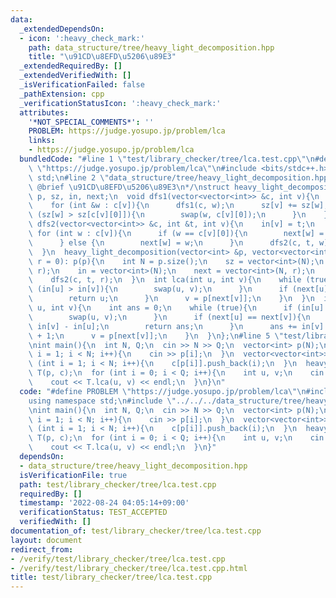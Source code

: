 ```yaml
---
data:
  _extendedDependsOn:
  - icon: ':heavy_check_mark:'
    path: data_structure/tree/heavy_light_decomposition.hpp
    title: "\u91CD\u8EFD\u5206\u89E3"
  _extendedRequiredBy: []
  _extendedVerifiedWith: []
  _isVerificationFailed: false
  _pathExtension: cpp
  _verificationStatusIcon: ':heavy_check_mark:'
  attributes:
    '*NOT_SPECIAL_COMMENTS*': ''
    PROBLEM: https://judge.yosupo.jp/problem/lca
    links:
    - https://judge.yosupo.jp/problem/lca
  bundledCode: "#line 1 \"test/library_checker/tree/lca.test.cpp\"\n#define PROBLEM\
    \ \"https://judge.yosupo.jp/problem/lca\"\n#include <bits/stdc++.h>\nusing namespace\
    \ std;\n#line 2 \"data_structure/tree/heavy_light_decomposition.hpp\"\n/**\n *\
    \ @brief \u91CD\u8EFD\u5206\u89E3\n*/\nstruct heavy_light_decomposition{\n  vector<int>\
    \ p, sz, in, next;\n  void dfs1(vector<vector<int>> &c, int v){\n    sz[v] = 1;\n\
    \    for (int &w : c[v]){\n      dfs1(c, w);\n      sz[v] += sz[w];\n      if\
    \ (sz[w] > sz[c[v][0]]){\n        swap(w, c[v][0]);\n      }\n    }\n  }\n  void\
    \ dfs2(vector<vector<int>> &c, int &t, int v){\n    in[v] = t;\n    t++;\n   \
    \ for (int w : c[v]){\n      if (w == c[v][0]){\n        next[w] = next[v];\n\
    \      } else {\n        next[w] = w;\n      }\n      dfs2(c, t, w);\n    }\n\
    \  }\n  heavy_light_decomposition(vector<int> &p, vector<vector<int>> &c, int\
    \ r = 0): p(p){\n    int N = p.size();\n    sz = vector<int>(N);\n    dfs1(c,\
    \ r);\n    in = vector<int>(N);\n    next = vector<int>(N, r);\n    int t = 0;\n\
    \    dfs2(c, t, r);\n  }\n  int lca(int u, int v){\n    while (true){\n      if\
    \ (in[u] > in[v]){\n        swap(u, v);\n      }\n      if (next[u] == next[v]){\n\
    \        return u;\n      }\n      v = p[next[v]];\n    }\n  }\n  int dist(int\
    \ u, int v){\n    int ans = 0;\n    while (true){\n      if (in[u] > in[v]){\n\
    \        swap(u, v);\n      }\n      if (next[u] == next[v]){\n        ans +=\
    \ in[v] - in[u];\n        return ans;\n      }\n      ans += in[v] - in[next[v]]\
    \ + 1;\n      v = p[next[v]];\n    }\n  }\n};\n#line 5 \"test/library_checker/tree/lca.test.cpp\"\
    \nint main(){\n  int N, Q;\n  cin >> N >> Q;\n  vector<int> p(N);\n  for (int\
    \ i = 1; i < N; i++){\n    cin >> p[i];\n  }\n  vector<vector<int>> c(N);\n  for\
    \ (int i = 1; i < N; i++){\n    c[p[i]].push_back(i);\n  }\n  heavy_light_decomposition\
    \ T(p, c);\n  for (int i = 0; i < Q; i++){\n    int u, v;\n    cin >> u >> v;\n\
    \    cout << T.lca(u, v) << endl;\n  }\n}\n"
  code: "#define PROBLEM \"https://judge.yosupo.jp/problem/lca\"\n#include <bits/stdc++.h>\n\
    using namespace std;\n#include \"../../../data_structure/tree/heavy_light_decomposition.hpp\"\
    \nint main(){\n  int N, Q;\n  cin >> N >> Q;\n  vector<int> p(N);\n  for (int\
    \ i = 1; i < N; i++){\n    cin >> p[i];\n  }\n  vector<vector<int>> c(N);\n  for\
    \ (int i = 1; i < N; i++){\n    c[p[i]].push_back(i);\n  }\n  heavy_light_decomposition\
    \ T(p, c);\n  for (int i = 0; i < Q; i++){\n    int u, v;\n    cin >> u >> v;\n\
    \    cout << T.lca(u, v) << endl;\n  }\n}"
  dependsOn:
  - data_structure/tree/heavy_light_decomposition.hpp
  isVerificationFile: true
  path: test/library_checker/tree/lca.test.cpp
  requiredBy: []
  timestamp: '2022-08-24 04:05:14+09:00'
  verificationStatus: TEST_ACCEPTED
  verifiedWith: []
documentation_of: test/library_checker/tree/lca.test.cpp
layout: document
redirect_from:
- /verify/test/library_checker/tree/lca.test.cpp
- /verify/test/library_checker/tree/lca.test.cpp.html
title: test/library_checker/tree/lca.test.cpp
---
```

